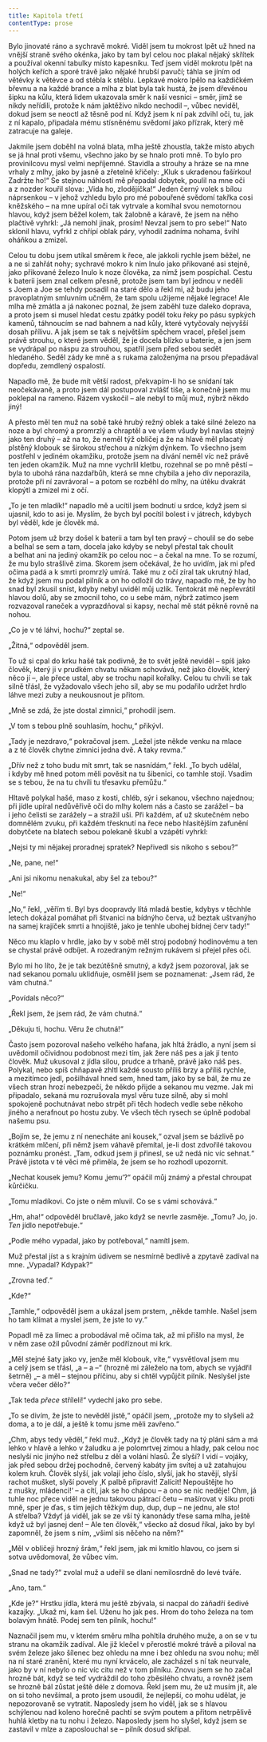 ```yaml
---
title: Kapitola třetí
contentType: prose
---
```


Bylo jinovaté ráno a sychravě mokré. Viděl jsem tu mokrost lpět už hned na vnější straně svého okénka, jako by tam byl celou noc plakal nějaký skřítek a používal okenní tabulky místo kapesníku. Teď jsem viděl mokrotu lpět na holých keřích a sporé trávě jako nějaké hrubší pavučí; táhla se jíním od větévky k větévce a od stébla k stéblu. Lepkavé mokro lpělo na každičkém břevnu a na každé brance a mlha z blat byla tak hustá, že jsem dřevěnou šipku na kůlu, která lidem ukazovala směr k naší vesnici – směr, jímž se nikdy neřídili, protože k nám jaktěživo nikdo nechodil –, vůbec neviděl, dokud jsem se neoctl až těsně pod ní. Když jsem k ní pak zdvihl oči, tu, jak z ní kapalo, připadala mému stísněnému svědomí jako přízrak, který mě zatracuje na galeje.

Jakmile jsem doběhl na volná blata, mlha ještě zhoustla, takže místo abych se já hnal proti všemu, všechno jako by se hnalo proti mně. To bylo pro provinilcovu mysl velmi nepříjemné. Stavidla a strouhy a hráze se na mne vrhaly z mlhy, jako by jasně a zřetelně křičely: „Kluk s ukradenou fašírkou! Zadržte ho!“ Se stejnou náhlostí mě přepadal dobytek, poulil na mne oči a z nozder kouřil slova: „Vida ho, zlodějíčka!“ Jeden černý volek s bílou náprsenkou – v jehož vzhledu bylo pro mé pobouřené svědomí takřka cosi kněžského – na mne upíral oči tak vytrvale a komíhal svou nemotornou hlavou, když jsem běžel kolem, tak žalobně a káravě, že jsem na něho plačtivě vyhrkl: „Já nemohl jinak, prosím! Nevzal jsem to pro sebe!“ Nato sklonil hlavu, vyfrkl z chřípí oblak páry, vyhodil zadníma nohama, švihl oháňkou a zmizel.

Celou tu dobu jsem utíkal směrem k řece, ale jakkoli rychle jsem běžel, ne a ne si zahřát nohy; sychravé mokro k nim lnulo jako přikované asi stejně, jako přikované železo lnulo k noze člověka, za nímž jsem pospíchal. Cestu k baterii jsem znal celkem přesně, protože jsem tam byl jednou v neděli s Joem a Joe se tehdy posadil na staré dělo a řekl mi, až budu jeho pravoplatným smluvním učněm, že tam spolu užijeme nějaké legrace! Ale mlha mě zmátla a já nakonec poznal, že jsem zaběhl tuze daleko doprava, a proto jsem si musel hledat cestu zpátky podél toku řeky po pásu sypkých kamenů, táhnoucím se nad bahnem a nad kůly, které vytyčovaly nejvyšší dosah přílivu. A jak jsem se tak s největším spěchem vracel, přešel jsem právě strouhu, o které jsem věděl, že je docela blízko u baterie, a jen jsem se vydrápal po náspu za strouhou, spatřil jsem před sebou sedět hledaného. Seděl zády ke mně a s rukama založenýma na prsou přepadával dopředu, zemdlený ospalostí.

Napadlo mě, že bude mít větší radost, překvapím-li ho se snídaní tak neočekávaně, a proto jsem dál postupoval zvlášť tiše, a konečně jsem mu poklepal na rameno. Rázem vyskočil – ale nebyl to můj muž, nýbrž někdo jiný!

A přesto měl ten muž na sobě také hrubý režný oblek a také silné železo na noze a byl chromý a promrzlý a chraptěl a ve všem všudy byl navlas stejný jako ten druhý – až na to, že neměl týž obli­čej a že na hlavě měl placatý plstěný klobouk se širokou střechou a nízkým dýnkem. To všechno jsem postřehl v jediném okamžiku, protože jsem na dívání neměl víc než právě ten jeden okamžik. Muž na mne vychrlil kletbu, rozehnal se po mně pěstí – byla to ubohá rána nazdařbůh, která se mne chybila a jeho div neporazila, protože při ní zavrávoral – a potom se rozběhl do mlhy, na útěku dvakrát klopýtl a zmizel mi z očí.

„To je ten mladík!“ napadlo mě a ucítil jsem bodnutí u srdce, když jsem si ujasnil, kdo to asi je. Myslím, že bych byl pocítil bolest i v játrech, kdybych byl věděl, kde je člověk má.

Potom jsem už brzy došel k baterii a tam byl ten pravý – choulil se do sebe a belhal se sem a tam, docela jako kdyby se nebyl přestal tak choulit a belhat ani na jediný okamžik po celou noc – a čekal na mne. To se rozumí, že mu bylo strašlivě zima. Skorem jsem očekával, že ho uvidím, jak mi před očima padá a k smrti promrzlý umírá. Také mu z očí zíral tak ukrutný hlad, že když jsem mu podal pilník a on ho odložil do trávy, napadlo mě, že by ho snad byl zkusil sníst, kdyby nebyl uviděl můj uzlík. Tentokrát mě nepřevrátil hlavou dolů, aby se zmocnil toho, co u sebe mám, nýbrž zatímco jsem rozvazoval raneček a vyprazdňoval si kapsy, nechal mě stát pěkně rovně na nohou.

„Co je v té láhvi, hochu?“ zeptal se.

„Žitná,“ odpověděl jsem.

To už si cpal do krku hašé tak podivně, že to svět ještě neviděl – spíš jako člověk, který ji v prudkém chvatu někam schovává, než jako člověk, který něco jí –, ale přece ustal, aby se trochu napil kořalky. Celou tu chvíli se tak silně třásl, že vyžadovalo všech jeho sil, aby se mu podařilo udržet hrdlo láhve mezi zuby a neukousnout je přitom.

„Mně se zdá, že jste dostal zimnici,“ prohodil jsem.

„V tom s tebou plně souhlasím, hochu,“ přikývl.

„Tady je nezdravo,“ pokračoval jsem. „Ležel jste někde venku na mlace a z té člověk chytne zimnici jedna dvě. A taky revma.“

„Dřív než z toho budu mít smrt, tak se nasnídám,“ řekl. „To bych udělal, i kdyby mě hned potom měli pověsit na tu šibenici, co tamhle stojí. Vsadím se s tebou, že na tu chvíli tu třesavku přemůžu.“

Hltavě polykal hašé, maso z kosti, chléb, sýr i sekanou, všechno najednou; při jídle upíral nedůvěřivě oči do mlhy kolem nás a často se zarážel – ba i jeho čelisti se zarážely – a stražil uši. Při každém, ať už skutečném nebo domnělém zvuku, při každém třesknutí na řece nebo hlasitějším zafunění dobytčete na blatech sebou polekaně škubl a vzápětí vyhrkl:

„Nejsi ty mi nějakej proradnej spratek? Nepřivedl sis nikoho s sebou?“

„Ne, pane, ne!“

„Ani jsi nikomu nenakukal, aby šel za tebou?“

„Ne!“

„No,“ řekl, „věřím ti. Byl bys doopravdy lítá mladá bestie, kdybys v těchhle letech dokázal pomáhat při štvanici na bídnýho červa, už beztak uštvanýho na samej krajíček smrti a hnojiště, jako je tenhle ubohej bídnej červ tady!“

Něco mu klaplo v hrdle, jako by v sobě měl stroj podobný hodinovému a ten se chystal právě odbíjet. A rozedraným režným rukávem si přejel přes oči.

Bylo mi ho líto, že je tak bezútěšně smutný, a když jsem pozoroval, jak se nad sekanou pomalu uklidňuje, osmělil jsem se poznamenat: „Jsem rád, že vám chutná.“

„Povídals něco?“

„Řekl jsem, že jsem rád, že vám chutná.“

„Děkuju ti, hochu. Věru že chutná!“

Často jsem pozoroval našeho velkého hafana, jak hltá žrádlo, a nyní jsem si uvědomil očividnou podobnost mezi tím, jak žere náš pes a jak jí tento člověk. Muž ukusoval z jídla silou, prudce a trhaně, právě jako náš pes. Polykal, nebo spíš chňapavě zhltl každé sousto příliš brzy a příliš rychle, a mezitímco jedl, pošilhával hned sem, hned tam, jako by se bál, že mu ze všech stran hrozí nebezpečí, že někdo přijde a sekanou mu vezme. Jak mi připadalo, sekaná mu rozrušovala mysl věru tuze silně, aby si mohl spokojeně pochutnávat nebo strpět při těch hodech vedle sebe někoho jiného a nerafnout po hostu zuby. Ve všech těch rysech se úplně podobal našemu psu.

„Bojím se, že jemu z ní nenecháte ani kousek,“ ozval jsem se bázlivě po krátkém mlčení, při němž jsem váhavě přemítal, je-li dost zdvořilé takovou poznámku pronést. „Tam, odkud jsem ji přinesl, se už nedá nic víc sehnat.“ Právě jistota v té věci mě přiměla, že jsem se ho rozhodl upozornit.

„Nechat kousek jemu? Komu ‚jemu‘?“ opáčil můj známý a přestal chroupat kůrčičku.

„Tomu mladíkovi. Co jste o něm mluvil. Co se s vámi schovává.“

„Hm, aha!“ odpověděl bručlavě, jako když se nevrle zasměje. „Tomu? Jo, jo. _Ten_ jídlo nepotřebuje.“

„Podle mého vypadal, jako by potřeboval,“ namítl jsem.

Muž přestal jíst a s krajním údivem se nesmírně bedlivě a zpytavě zadíval na mne. „Vypadal? Kdypak?“

„Zrovna teď.“

„Kde?“

„Tamhle,“ odpověděl jsem a ukázal jsem prstem, „někde tamhle. Našel jsem ho tam klímat a myslel jsem, že jste to vy.“

Popadl mě za límec a probodával mě očima tak, až mi přišlo na mysl, že v něm zase ožil původní záměr podříznout mi krk.

„Měl stejné šaty jako vy, jenže měl klobouk, víte,“ vysvětloval jsem mu a celý jsem se třásl, „a – a –“ (hrozně mi záleželo na tom, abych se vyjádřil šetrně) „– a měl – stejnou příčinu, aby si chtěl vypůjčit pilník. Neslyšel jste včera večer dělo?“

„Tak teda _přece_ stříleli!“ vydechl jako pro sebe.

„To se divím, že jste to nevěděl jistě,“ opáčil jsem, „protože my to slyšeli až doma, a to je dál, a ještě k tomu jsme měli zavřeno.“

„Chm, abys tedy věděl,“ řekl muž. „Když je člověk tady na tý pláni sám a má lehko v hlavě a lehko v žaludku a je polomrtvej zimou a hlady, pak celou noc neslyší nic jinýho než střelbu z děl a volání hlasů. Že slyší? I vidí – vojáky, jak před sebou držej pochodně, červený kabáty jim svítej a už zatahujou kolem kruh. Člověk slyší, jak volají jeho číslo, slyší, jak ho stavějí, slyší rachot mušket, slyší povely ‚K palbě připravit! Zalícit! Nepouštějte ho z mušky, mládenci!‘ – a cítí, jak se ho chápou – a ono se nic neděje! Chm, já tuhle noc přece viděl ne jednu takovou pátrací četu – mašírovat v šiku proti mně, sper je ďas, s tím jejich těžkým dup, dup, dup – ne jednu, ale sto! A střelba? Vždyť já viděl, jak se ze vší tý kanonády třese sama mlha, ještě když už byl jasnej den! – Ale ten člověk,“ všecko až dosud říkal, jako by byl zapomněl, že jsem s ním, „všiml sis něčeho na něm?“

„Měl v obličeji hrozný šrám,“ řekl jsem, jak mi kmitlo hlavou, co jsem si sotva uvědomoval, že vůbec vím.

„Snad ne tady?“ zvolal muž a udeřil se dlaní nemilosrdně do levé tváře.

„Ano, tam.“

„Kde je?“ Hrstku jídla, která mu ještě zbývala, si nacpal do záňadří šedivé kazajky. „Ukaž mi, kam šel. Uženu ho jak pes. Hrom do toho železa na tom bolavým hnátě. Podej sem ten pilník, hochu!“

Naznačil jsem mu, v kterém směru mlha pohltila druhého muže, a on se v tu stranu na okamžik zadíval. Ale již klečel v přerostlé mokré trávě a piloval na svém železe jako šílenec bez ohledu na mne i bez ohledu na svou nohu; měl na ní staré zranění, které mu nyní krvácelo, ale zacházel s ní tak neurvale, jako by v ní nebylo o nic víc citu než v tom pilníku. Znovu jsem se ho začal hrozně bát, když se teď vydráždil do toho zběsilého chvatu, a rovněž jsem se hrozně bál zůstat ještě déle z domova. Řekl jsem mu, že už musím jít, ale on si toho nevšímal, a proto jsem usoudil, že nejlepší, co mohu udělat, je nepozorovaně se vytratit. Naposledy jsem ho viděl, jak se s hlavou schýlenou nad koleno horečně pachtí se svým poutem a přitom netrpělivě huhlá kletby na tu nohu i železo. Naposledy jsem ho slyšel, když jsem se zastavil v mlze a zaposlouchal se – pilník dosud skřípal.
